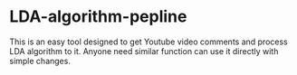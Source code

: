 # LDA-algorithm-pepline
This is an easy tool designed to get Youtube video comments and process LDA algorithm to it. Anyone need similar function can use it directly with simple changes.
